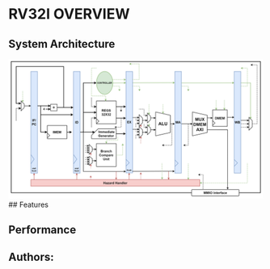 # RV32I OVERVIEW

## System Architecture
  <img src="images/rv32i/rv32i_final.drawio.png" alt="description" width="600"/>
## Features
  
## Performance

## Authors:
